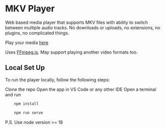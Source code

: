 # MKV Player

Web based media player that supports MKV files with ability to switch between multiple audio tracks. No downloads or uploads, no extensions, no plugins, no complicated things.

Play your media [here](https://nbisht11.github.io/mkv-player)


Uses [FFmpeg.js](https://github.com/qgustavor/ffmpeg.js). May support playing another video formats too.


## Local Set Up
To run the player locally, follow the following steps:

Clone the repo
Open the app in VS Code or any other IDE
Open a terminal and run 
```bash
    npm install

    npm run serve
```
P.S. Use node version >= 18
